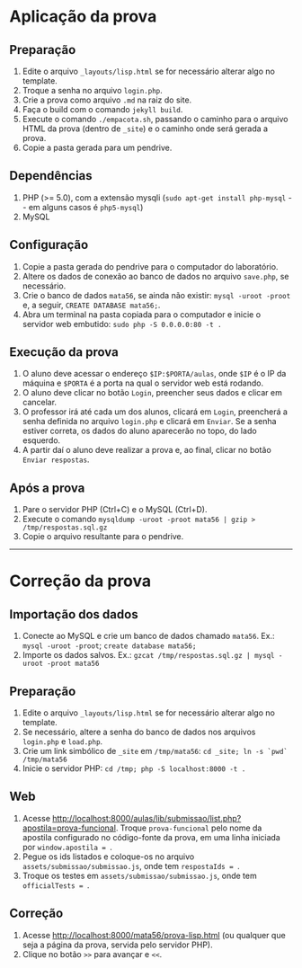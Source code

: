 # Aplicação da prova

## Preparação

1. Edite o arquivo `_layouts/lisp.html` se for necessário alterar algo no template.
2. Troque a senha no arquivo `login.php`.
3. Crie a prova como arquivo `.md` na raiz do site.
4. Faça o build com o comando `jekyll build`.
5. Execute o comando `./empacota.sh`, passando o caminho para o arquivo HTML da prova (dentro de `_site`) e o caminho onde será gerada a prova.
6. Copie a pasta gerada para um pendrive.

## Dependências

1. PHP (>= 5.0), com a extensão mysqli (`sudo apt-get install php-mysql` -- em alguns casos é `php5-mysql`)
2. MySQL

## Configuração

1. Copie a pasta gerada do pendrive para o computador do laboratório.
2. Altere os dados de conexão ao banco de dados no arquivo `save.php`, se necessário.
3. Crie o banco de dados `mata56`, se ainda não existir: `mysql -uroot -proot` e, a seguir, `CREATE DATABASE mata56;`.
4. Abra um terminal na pasta copiada para o computador e inicie o servidor web embutido: `sudo php -S 0.0.0.0:80 -t .`

## Execução da prova

1. O aluno deve acessar o endereço `$IP:$PORTA/aulas`, onde `$IP` é o IP da máquina e `$PORTA` é a porta na qual o servidor web está rodando.
2. O aluno deve clicar no botão `Login`, preencher seus dados e clicar em cancelar.
3. O professor irá até cada um dos alunos, clicará em `Login`, preencherá a senha definida no arquivo `login.php` e clicará em `Enviar`. Se a senha estiver correta, os dados do aluno aparecerão no topo, do lado esquerdo.	
4. A partir daí o aluno deve realizar a prova e, ao final, clicar no botão `Enviar respostas`.	

## Após a prova

1. Pare o servidor PHP (Ctrl+C) e o MySQL (Ctrl+D).
2. Execute o comando `mysqldump -uroot -proot mata56 | gzip > /tmp/respostas.sql.gz`
3. Copie o arquivo resultante para o pendrive.

--------------------

# Correção da prova

## Importação dos dados

1. Conecte ao MySQL e crie um banco de dados chamado `mata56`. Ex.: `mysql -uroot -proot`; `create database mata56;`
2. Importe os dados salvos. Ex.: `gzcat /tmp/respostas.sql.gz | mysql -uroot -proot mata56`

## Preparação

1. Edite o arquivo `_layouts/lisp.html` se for necessário alterar algo no template.
2. Se necessário, altere a senha do banco de dados nos arquivos `login.php` e `load.php`.
3. Crie um link simbólico de `_site` em `/tmp/mata56`: ``cd _site; ln -s `pwd` /tmp/mata56``
4. Inicie o servidor PHP: `cd /tmp; php -S localhost:8000 -t .`

## Web

1. Acesse <http://localhost:8000/aulas/lib/submissao/list.php?apostila=prova-funcional>. Troque `prova-funcional` pelo nome da apostila configurado no código-fonte da prova, em uma linha iniciada por `window.apostila = `.
2. Pegue os ids listados e coloque-os no arquivo `assets/submissao/submissao.js`, onde tem `respostaIds = `.
3. Troque os testes em `assets/submissao/submissao.js`, onde tem `officialTests = `.

## Correção

1. Acesse <http://localhost:8000/mata56/prova-lisp.html> (ou qualquer que seja a página da prova, servida pelo servidor PHP).
2. Clique no botão `>>` para avançar e `<<`.

